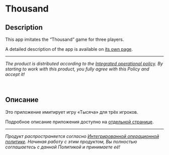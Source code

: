 # Thousand

## Description

This app imitates the “Thousand” game for three players.

A detailed description of the app is available on [its own page](https://adslbarxatov.github.io/Thousand).

---

*The product is distributed according to the [Integrated operational policy](https://adslbarxatov.github.io/IOP).
By starting to work with this product, you fully agree with this Policy and accept it!*

&nbsp;



## Описание

Это приложение имитирует игру «Тысяча» для трёх игроков.

Подробное описание приложения доступно на [отдельной странице](https://adslbarxatov.github.io/Thousand/ru).

---

*Продукт распространяется согласно [Интегрированной операционной политике](https://adslbarxatov.github.io/IOP/ru).
Начиная работу с этим продуктом, Вы полностью соглашаетесь с данной Политикой и принимаете её!*
